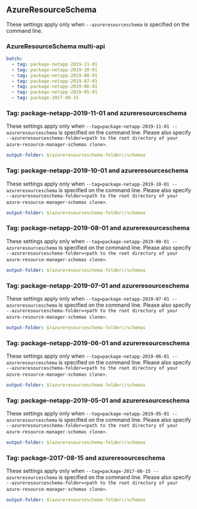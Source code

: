 ## AzureResourceSchema

These settings apply only when `--azureresourceschema` is specified on the command line.

### AzureResourceSchema multi-api

``` yaml $(azureresourceschema) && $(multiapi)
batch:
  - tag: package-netapp-2019-11-01
  - tag: package-netapp-2019-10-01
  - tag: package-netapp-2019-08-01
  - tag: package-netapp-2019-07-01
  - tag: package-netapp-2019-06-01
  - tag: package-netapp-2019-05-01
  - tag: package-2017-08-15
```

### Tag: package-netapp-2019-11-01 and azureresourceschema

These settings apply only when `--tag=package-netapp-2019-11-01 --azureresourceschema` is specified on the command line.
Please also specify `--azureresourceschema-folder=<path to the root directory of your azure-resource-manager-schemas clone>`.

``` yaml $(tag) == 'package-netapp-2019-11-01' && $(azureresourceschema)
output-folder: $(azureresourceschema-folder)/schemas
```

### Tag: package-netapp-2019-10-01 and azureresourceschema

These settings apply only when `--tag=package-netapp-2019-10-01 --azureresourceschema` is specified on the command line.
Please also specify `--azureresourceschema-folder=<path to the root directory of your azure-resource-manager-schemas clone>`.

``` yaml $(tag) == 'package-netapp-2019-10-01' && $(azureresourceschema)
output-folder: $(azureresourceschema-folder)/schemas
```

### Tag: package-netapp-2019-08-01 and azureresourceschema

These settings apply only when `--tag=package-netapp-2019-08-01 --azureresourceschema` is specified on the command line.
Please also specify `--azureresourceschema-folder=<path to the root directory of your azure-resource-manager-schemas clone>`.

``` yaml $(tag) == 'package-netapp-2019-08-01' && $(azureresourceschema)
output-folder: $(azureresourceschema-folder)/schemas
```

### Tag: package-netapp-2019-07-01 and azureresourceschema

These settings apply only when `--tag=package-netapp-2019-07-01 --azureresourceschema` is specified on the command line.
Please also specify `--azureresourceschema-folder=<path to the root directory of your azure-resource-manager-schemas clone>`.

``` yaml $(tag) == 'package-netapp-2019-07-01' && $(azureresourceschema)
output-folder: $(azureresourceschema-folder)/schemas
```

### Tag: package-netapp-2019-06-01 and azureresourceschema

These settings apply only when `--tag=package-netapp-2019-06-01 --azureresourceschema` is specified on the command line.
Please also specify `--azureresourceschema-folder=<path to the root directory of your azure-resource-manager-schemas clone>`.

``` yaml $(tag) == 'package-netapp-2019-06-01' && $(azureresourceschema)
output-folder: $(azureresourceschema-folder)/schemas
```

### Tag: package-netapp-2019-05-01 and azureresourceschema

These settings apply only when `--tag=package-netapp-2019-05-01 --azureresourceschema` is specified on the command line.
Please also specify `--azureresourceschema-folder=<path to the root directory of your azure-resource-manager-schemas clone>`.

``` yaml $(tag) == 'package-netapp-2019-05-01' && $(azureresourceschema)
output-folder: $(azureresourceschema-folder)/schemas
```

### Tag: package-2017-08-15 and azureresourceschema

These settings apply only when `--tag=package-2017-08-15 --azureresourceschema` is specified on the command line.
Please also specify `--azureresourceschema-folder=<path to the root directory of your azure-resource-manager-schemas clone>`.

``` yaml $(tag) == 'package-2017-08-15' && $(azureresourceschema)
output-folder: $(azureresourceschema-folder)/schemas
```

